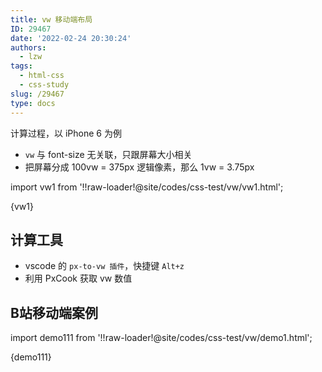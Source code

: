 ```yaml
---
title: vw 移动端布局
ID: 29467
date: '2022-02-24 20:30:24'
authors:
  - lzw
tags:
  - html-css
  - css-study
slug: /29467
type: docs
---
```




计算过程，以 iPhone 6 为例

- `vw` 与 font-size 无关联，只跟屏幕大小相关
- 把屏幕分成 100vw = 375px 逻辑像素，那么 1vw = 3.75px

import vw1 from '!!raw-loader!@site/codes/css-test/vw/vw1.html';

<HtmlDemo>{vw1}</HtmlDemo>

## 计算工具

- vscode 的 `px-to-vw 插件`，快捷键 `Alt+z`
- 利用 PxCook 获取 vw 数值

## B站移动端案例

import demo111 from '!!raw-loader!@site/codes/css-test/vw/demo1.html';

<HtmlDemo>{demo111}</HtmlDemo>
